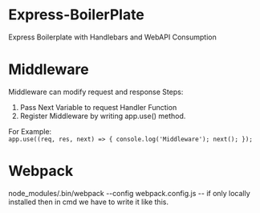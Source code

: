 # Express-BoilerPlate
Express Boilerplate with Handlebars and WebAPI Consumption

# Middleware
  Middleware can modify request and response 
Steps:
1. Pass Next Variable to request Handler Function
2. Register Middleware by writing app.use() method.

For Example: \
   `app.use((req, res, next) => {
        console.log('Middleware');
        next();
   });`

# Webpack
node_modules/.bin/webpack --config webpack.config.js  -- if only locally installed then in cmd we have to write it like this.

